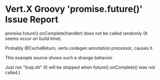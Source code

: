 # Vert.X Groovy 'promise.future()' Issue Report

promise.future().onComplete(handler) does not be called randomly (It seems occur on build time).

Probably @CacheReturn, vertx.codegen annotation processor, causes it.

This example source shows such a strange behavior.

Just run "loop.sh" (It will be stopped when future().onComplete() was not called.)

